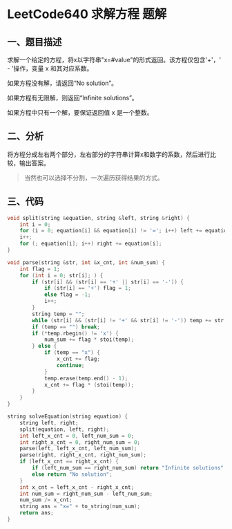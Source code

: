 # LeetCode640 求解方程 题解

## 一、题目描述

求解一个给定的方程，将x以字符串"x=#value"的形式返回。该方程仅包含'+'，' - '操作，变量 x 和其对应系数。

如果方程没有解，请返回“No solution”。

如果方程有无限解，则返回“Infinite solutions”。

如果方程中只有一个解，要保证返回值 x 是一个整数。



## 二、分析

将方程分成左右两个部分，左右部分的字符串计算x和数字的系数，然后进行比较，输出答案。

> 当然也可以选择不分割，一次遍历获得结果的方式。



## 三、代码

```c++
void split(string &equation, string &left, string &right) {
    int i = 0;
    for (i = 0; equation[i] && equation[i] != '='; i++) left += equation[i];
    i++;
    for (; equation[i]; i++) right += equation[i];
}

void parse(string &str, int &x_cnt, int &num_sum) {
    int flag = 1;
    for (int i = 0; str[i]; ) {
        if (str[i] && (str[i] == '+' || str[i] == '-')) {
            if (str[i] == '+') flag = 1;
            else flag = -1;
            i++;
        }
        string temp = "";
        while (str[i] && (str[i] != '+' && str[i] != '-')) temp += str[i++];
        if (temp == "") break;
        if (*temp.rbegin() != 'x') {
            num_sum += flag * stoi(temp);
        } else {
            if (temp == "x") {
                x_cnt += flag;
                continue;
            }
            temp.erase(temp.end() - 1);
            x_cnt += flag * (stoi(temp));
        }
    }
}

string solveEquation(string equation) {
    string left, right;
    split(equation, left, right);
    int left_x_cnt = 0, left_num_sum = 0;
    int right_x_cnt = 0, right_num_sum = 0;
    parse(left, left_x_cnt, left_num_sum);
    parse(right, right_x_cnt, right_num_sum);
    if (left_x_cnt == right_x_cnt) {        
        if (left_num_sum == right_num_sum) return "Infinite solutions";
        else return "No solution";
    }
    int x_cnt = left_x_cnt - right_x_cnt;
    int num_sum = right_num_sum - left_num_sum;
    num_sum /= x_cnt;
    string ans = "x=" + to_string(num_sum);
    return ans;
}
```

